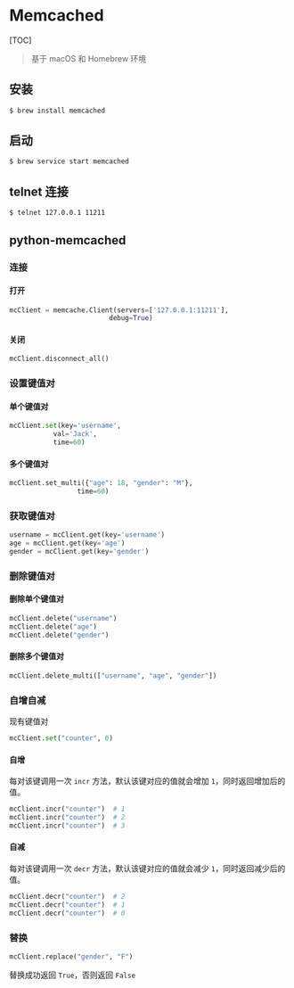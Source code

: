 # Memcached

[TOC]

> 基于 macOS 和 Homebrew 环境

## 安装

```bash
$ brew install memcached
```

## 启动

```bash
$ brew service start memcached
```

## telnet 连接

```bash
$ telnet 127.0.0.1 11211
```

## python-memcached

### 连接

#### 打开

```python
mcClient = memcache.Client(servers=['127.0.0.1:11211'],
                         debug=True)
```

#### 关闭

```python
mcClient.disconnect_all()
```

### 设置键值对

#### 单个键值对

```python
mcClient.set(key='username',
           val='Jack',
           time=60)
```

#### 多个键值对

```python
mcClient.set_multi({"age": 18, "gender": "M"}, 
                 time=60)
```

### 获取键值对

```python
username = mcClient.get(key='username')
age = mcClient.get(key='age')
gender = mcClient.get(key='gender')
```

### 删除键值对

#### 删除单个键值对

```python
mcClient.delete("username")
mcClient.delete("age")
mcClient.delete("gender")
```

#### 删除多个键值对

```python
mcClient.delete_multi(["username", "age", "gender"])
```

### 自增自减

现有键值对

```python
mcClient.set("counter", 0)
```

#### 自增

每对该键调用一次 `incr` 方法，默认该键对应的值就会增加 `1`，同时返回增加后的值。

```python
mcClient.incr("counter")  # 1
mcClient.incr("counter")  # 2
mcClient.incr("counter")  # 3
```

#### 自减

每对该键调用一次 `decr` 方法，默认该键对应的值就会减少 `1`，同时返回减少后的值。

```python
mcClient.decr("counter")  # 2
mcClient.decr("counter")  # 1
mcClient.decr("counter")  # 0
```

### 替换

```python
mcClient.replace("gender", "F")
```

替换成功返回 `True`，否则返回 `False`